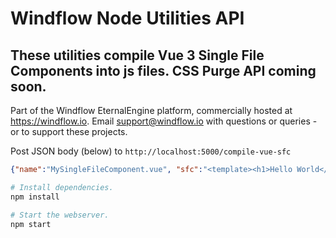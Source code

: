 # Windflow Node Utilities API
## These utilities compile Vue 3 Single File Components into js files. CSS Purge API coming soon.
Part of the Windflow EternalEngine platform, commercially hosted at https://windflow.io. Email support@windflow.io with questions or queries - or to support these projects.

Post JSON body (below) to `http://localhost:5000/compile-vue-sfc`
```json
{"name":"MySingleFileComponent.vue", "sfc":"<template><h1>Hello World</h1></template>"}
```

```bash
# Install dependencies.
npm install

# Start the webserver.
npm start
```
